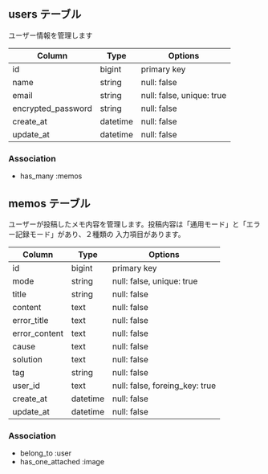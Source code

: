 ## users テーブル
ユーザー情報を管理します

| Column             | Type     | Options                   |
| ------------------ | -------- | ------------------------- |
| id                 | bigint   | primary key               |
| name               | string   | null: false               |
| email              | string   | null: false, unique: true |
| encrypted_password | string   | null: false               |
| create_at          | datetime | null: false               |
| update_at          | datetime | null: false               |

### Association

- has_many :memos


## memos テーブル
ユーザーが投稿したメモ内容を管理します。投稿内容は「通用モード」と「エラー記録モード」があり、２種類の
入力項目があります。

| Column             | Type       | Options                        |
| ------------------ | ---------- | -----------------------------  |
| id                 | bigint     | primary key                    |
| mode               | string     | null: false, unique: true      | ※ normal, error
| title              | string     | null: false                    | ※ 通常モードで必死
| content            | text       | null: false                    | ※ 通常モードで必死
| error_title        | text       | null: false                    | ※ エラーモードで必死
| error_content      | text       | null: false                    | ※ エラーモードで必死
| cause              | text       | null: false                    | ※ エラーモードで必死
| solution           | text       | null: false                    | ※ エラーモードで必死
| tag                | string     | null: false                    | ※ 両モードで必須
| user_id            | text       | null: false, foreing_key: true |
| create_at          | datetime   | null: false                    |
| update_at          | datetime   | null: false                    |

### Association

- belong_to :user
- has_one_attached :image